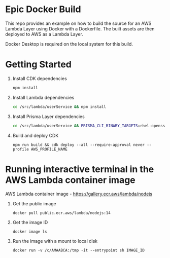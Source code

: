 # Epic Docker Build

This repo provides an example on how to build the source for an AWS Lambda Layer using Docker with a Dockerfile. The built assets are then deployed to AWS as a Lambda Layer.

Docker Desktop is required on the local system for this build.

# Getting Started

1. Install CDK dependencies

   ```bash
   npm install
   ```

2. Install Lambda dependencies

   ```bash
   cd /src/lambda/userService && npm install
   ```

3. Install Prisma Layer dependencies

   ```bash
   cd /src/lambda/userService && PRISMA_CLI_BINARY_TARGETS=rhel-openssl-1.0.x npm install
   ```

4. Build and deploy CDK

   ```
   npm run build && cdk deploy --all --require-approval never --profile AWS_PROFILE_NAME
   ```

# Running interactive terminal in the AWS Lambda container image

AWS Lambda container image - https://gallery.ecr.aws/lambda/nodejs

1. Get the public image

   ```
   docker pull public.ecr.aws/lambda/nodejs:14
   ```

2. Get the image ID

   ```
   docker image ls
   ```

3. Run the image with a mount to local disk

   ```
   docker run -v /c/AMAABCA:/tmp -it --entrypoint sh IMAGE_ID
   ```
